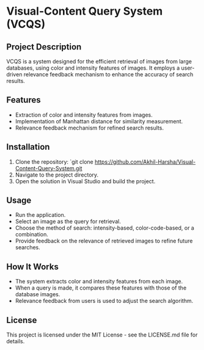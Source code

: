 # Visual-Content Query System (VCQS)

## Project Description
VCQS is a system designed for the efficient retrieval of images from large databases, using color and intensity features of images. It employs a user-driven relevance feedback mechanism to enhance the accuracy of search results.

## Features
- Extraction of color and intensity features from images.
- Implementation of Manhattan distance for similarity measurement.
- Relevance feedback mechanism for refined search results.

## Installation
1. Clone the repository: `git clone https://github.com/Akhil-Harsha/Visual-Content-Query-System.git
2. Navigate to the project directory.
3. Open the solution in Visual Studio and build the project.

## Usage
- Run the application.
- Select an image as the query for retrieval.
- Choose the method of search: intensity-based, color-code-based, or a combination.
- Provide feedback on the relevance of retrieved images to refine future searches.

## How It Works
- The system extracts color and intensity features from each image.
- When a query is made, it compares these features with those of the database images.
- Relevance feedback from users is used to adjust the search algorithm.

## License
This project is licensed under the MIT License - see the LICENSE.md file for details.
